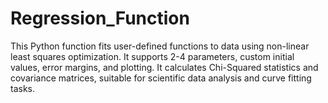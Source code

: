 # Regression_Function
This Python function fits user-defined functions to data using non-linear least squares optimization. It supports 2-4 parameters, custom initial values, error margins, and plotting. It calculates Chi-Squared statistics and covariance matrices, suitable for scientific data analysis and curve fitting tasks.

